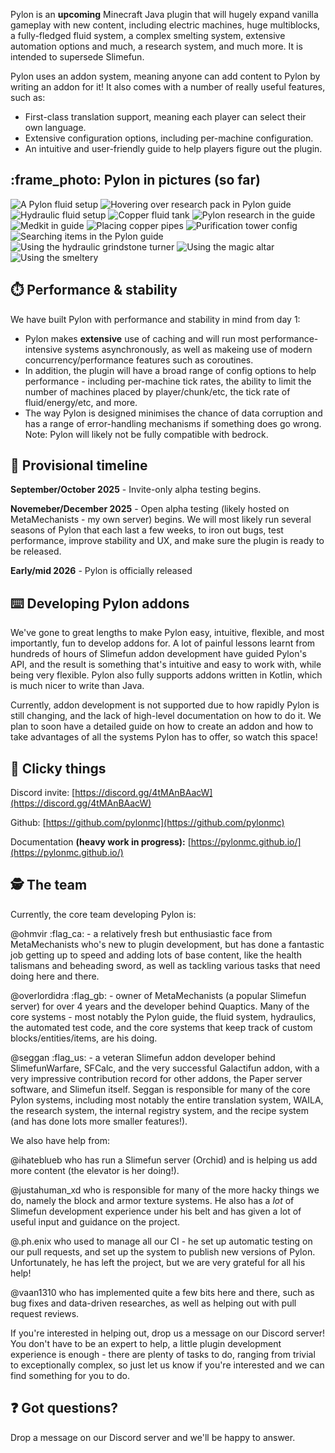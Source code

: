 Pylon is an **upcoming** Minecraft Java plugin that will hugely expand vanilla gameplay with new content, including electric machines, huge multiblocks, a fully-fledged fluid system, a complex smelting system, extensive automation options and much, a research system, and much more. It is intended to supersede Slimefun.

Pylon uses an addon system, meaning anyone can add content to Pylon by writing an addon for it! It also comes with a number of really useful features, such as:

- First-class translation support, meaning each player can select their own language.
- Extensive configuration options, including per-machine configuration.
- An intuitive and user-friendly guide to help players figure out the plugin.

## :frame_photo: Pylon in pictures (so far)

![A Pylon fluid setup](img/fluid-setup.png)
![Hovering over research pack in Pylon guide](img/hovering-over-research-pack.png)
![Hydraulic fluid setup](img/hydraulic-fluid-setup.png)
![Copper fluid tank](img/looking-at-copper-fluid-tank.png)
![Pylon research in the guide](img/looking-at-research.png)
![Medkit in guide](img/medkit.png)
![Placing copper pipes](img/placing-pipes.png)
![Purification tower config](img/purification-tower-config.png)
![Searching items in the Pylon guide](img/searching-items.png)
![Using the hydraulic grindstone turner](img/using-grindstone-turner.png)
![Using the magic altar](img/using-magic-altar.png)
![Using the smeltery](img/using-smeltery.png)

## :stopwatch: Performance & stability

We have built Pylon with performance and stability in mind from day 1:

- Pylon makes **extensive** use of caching and will run most performance-intensive systems asynchronously, as well as makeing use of modern concurrency/performance features such as coroutines.
- In addition, the plugin will have a broad range of config options to help performance - including per-machine tick rates, the ability to limit the number of machines placed by player/chunk/etc, the tick rate of fluid/energy/etc, and more.
- The way Pylon is designed minimises the chance of data corruption and has a range of error-handling mechanisms if something does go wrong.
Note: Pylon will likely not be fully compatible with bedrock.

## :calendar: Provisional timeline

**September/October 2025** - Invite-only alpha testing begins.

**Novemeber/December 2025** - Open alpha testing (likely hosted on MetaMechanists - my own server) begins. We will most likely run several seasons of Pylon that each last a few weeks, to iron out bugs, test performance, improve stability and UX, and make sure the plugin is ready to be released.

**Early/mid 2026** - Pylon is officially released

## :keyboard: Developing Pylon addons

We've gone to great lengths to make Pylon easy, intuitive, flexible, and most importantly, fun to develop addons for. A lot of painful lessons learnt from hundreds of hours of Slimefun addon development have guided Pylon's API, and the result is something that's intuitive and easy to work with, while being very flexible. Pylon also fully supports addons written in Kotlin, which is much nicer to write than Java.

Currently, addon development is not supported due to how rapidly Pylon is still changing, and the lack of high-level documentation on how to do it. We plan to soon have a detailed guide on how to create an addon and how to take advantages of all the systems Pylon has to offer, so watch this space!

## :link: Clicky things

Discord invite: [https://discord.gg/4tMAnBAacW](https://discord.gg/4tMAnBAacW)

Github: [https://github.com/pylonmc](https://github.com/pylonmc)

Documentation **(heavy work in progress):** [https://pylonmc.github.io/](https://pylonmc.github.io/)

## :detective: The team

Currently, the core team developing Pylon is:

@ohmvir :flag_ca: - a relatively fresh but enthusiastic face from MetaMechanists who's new to plugin development, but has done a fantastic job getting up to speed and adding lots of base content, like the health talismans and beheading sword, as well as tackling various tasks that need doing here and there.

@overlordidra :flag_gb: - owner of MetaMechanists (a popular Slimefun server) for over 4 years and the developer behind Quaptics. Many of the core systems - most notably the Pylon guide, the fluid system, hydraulics, the automated test code, and the core systems that keep track of custom blocks/entities/items, are his doing.

@seggan :flag_us: - a veteran Slimefun addon developer behind SlimefunWarfare, SFCalc, and the very successful Galactifun addon, with a very impressive contribution record for other addons, the Paper server software, and Slimefun itself. Seggan is responsible for many of the core Pylon systems, including most notably the entire translation system, WAILA, the research system, the internal registry system, and the recipe system (and has done lots more smaller features!).

We also have help from:

@ihateblueb who has run a Slimefun server (Orchid) and is helping us add more content (the elevator is her doing!).

@justahuman_xd who is responsible for many of the more hacky things we do, namely the block and armor texture systems. He also has a *lot* of Slimefun development experience under his belt and has given a lot of useful input and guidance on the project.

@.ph.enix who used to manage all our CI - he set up automatic testing on our pull requests, and set up the system to publish new versions of Pylon. Unfortunately, he has left the project, but we are very grateful for all his help!

@vaan1310 who has implemented quite a few bits here and there, such as bug fixes and data-driven researches, as well as helping out with pull request reviews.

If you're interested in helping out, drop us a message on our Discord server! You don't have to be an expert to help, a little plugin development experience is enough - there are plenty of tasks to do, ranging from trivial to exceptionally complex, so just let us know if you're interested and we can find something for you to do.

## :question: Got questions?

Drop a message on our Discord server and we'll be happy to answer.
